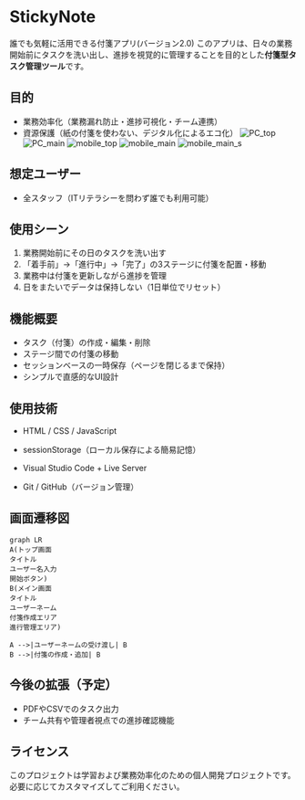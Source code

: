 # StickyNote
誰でも気軽に活用できる付箋アプリ(バージョン2.0)
このアプリは、日々の業務開始前にタスクを洗い出し、進捗を視覚的に管理することを目的とした**付箋型タスク管理ツール**です。

## 目的

- 業務効率化（業務漏れ防止・進捗可視化・チーム連携）
- 資源保護（紙の付箋を使わない、デジタル化によるエコ化）
![PC_top](https://github.com/user-attachments/assets/9a89a9c2-36cc-4bd6-aa23-fe62ae4a7ba2)
![PC_main](https://github.com/user-attachments/assets/9a452f9b-a70d-4438-8ad7-a0bbc081396f)
![mobile_top](https://github.com/user-attachments/assets/5b06655e-cbca-4951-94d8-b333ef6b6604)
![mobile_main](https://github.com/user-attachments/assets/9a333865-e02d-40ad-a478-149ad64d497f)
![mobile_main_s](https://github.com/user-attachments/assets/c8be75b1-acff-4777-8997-47354959541a)


## 想定ユーザー

- 全スタッフ（ITリテラシーを問わず誰でも利用可能）

## 使用シーン

1. 業務開始前にその日のタスクを洗い出す
2. 「着手前」→「進行中」→「完了」の3ステージに付箋を配置・移動
3. 業務中は付箋を更新しながら進捗を管理
4. 日をまたいでデータは保持しない（1日単位でリセット）

## 機能概要

- タスク（付箋）の作成・編集・削除
- ステージ間での付箋の移動
- セッションベースの一時保存（ページを閉じるまで保持）
- シンプルで直感的なUI設計

## 使用技術

- HTML / CSS / JavaScript
- sessionStorage（ローカル保存による簡易記憶）

- Visual Studio Code + Live Server
- Git / GitHub（バージョン管理）

## 画面遷移図
```mermaid
graph LR
A(トップ画面
タイトル
ユーザー名入力
開始ボタン)
B(メイン画面
タイトル
ユーザーネーム
付箋作成エリア
進行管理エリア)

A -->|ユーザーネームの受け渡し| B
B -->|付箋の作成・追加| B

```

## 今後の拡張（予定）

- PDFやCSVでのタスク出力
- チーム共有や管理者視点での進捗確認機能

## ライセンス

このプロジェクトは学習および業務効率化のための個人開発プロジェクトです。  
必要に応じてカスタマイズしてご利用ください。
